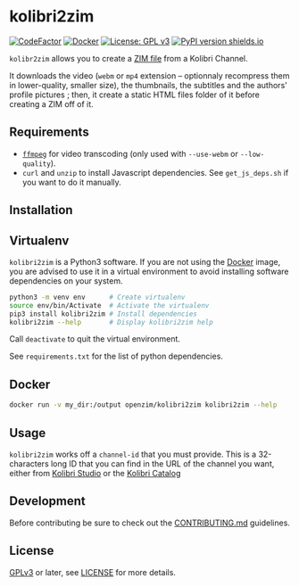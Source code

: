 kolibri2zim
=============

[![CodeFactor](https://www.codefactor.io/repository/github/openzim/kolibri2zim/badge)](https://www.codefactor.io/repository/github/openzim/kolibri2zim)
[![Docker](https://img.shields.io/docker/v/openzim/kolibri?label=docker&sort=semver)](https://hub.docker.com/r/openzim/kolibri)
[![License: GPL v3](https://img.shields.io/badge/License-GPLv3-blue.svg)](https://www.gnu.org/licenses/gpl-3.0)
[![PyPI version shields.io](https://img.shields.io/pypi/v/kolibri2zim.svg)](https://pypi.org/project/kolibri2zim/)

`kolibr2zim` allows you to create a [ZIM file](https://openzim.org) from a Kolibri Channel.

It downloads the video (`webm` or `mp4` extension – optionnaly
recompress them in lower-quality, smaller size), the thumbnails, the
subtitles and the authors' profile pictures ; then, it create a static
HTML files folder of it before creating a ZIM off of it.

Requirements
------------

* [`ffmpeg`](https://ffmpeg.org/) for video transcoding (only used with `--use-webm` or `--low-quality`).
* `curl` and `unzip` to install Javascript dependencies. See `get_js_deps.sh` if you want to do it manually.

Installation
------------

## Virtualenv

`kolibri2zim` is a Python3 software. If you are not using the 
[Docker](https://docker.com) image, you are advised to use it in a
virtual environment to avoid installing software dependencies on your system.

```bash
python3 -m venv env      # Create virtualenv
source env/bin/Activate  # Activate the virtualenv
pip3 install kolibri2zim # Install dependencies
kolibri2zim --help       # Display kolibri2zim help
```

Call `deactivate` to quit the virtual environment.

See `requirements.txt` for the list of python dependencies.

## Docker

```bash
docker run -v my_dir:/output openzim/kolibri2zim kolibri2zim --help
```

Usage
-----

`kolibri2zim` works off a `channel-id` that you must provide. This is a 32-characters long ID that you can find in the URL of the channel you want, either from [Kolibri Studio](https://studio.learningequality.org) or the [Kolibri Catalog](https://kolibri-catalog-en.learningequality.org)

Development
-----------

Before contributing be sure to check out the
[CONTRIBUTING.md](CONTRIBUTING.md) guidelines.

License
-------

[GPLv3](https://www.gnu.org/licenses/gpl-3.0) or later, see
[LICENSE](LICENSE) for more details.
